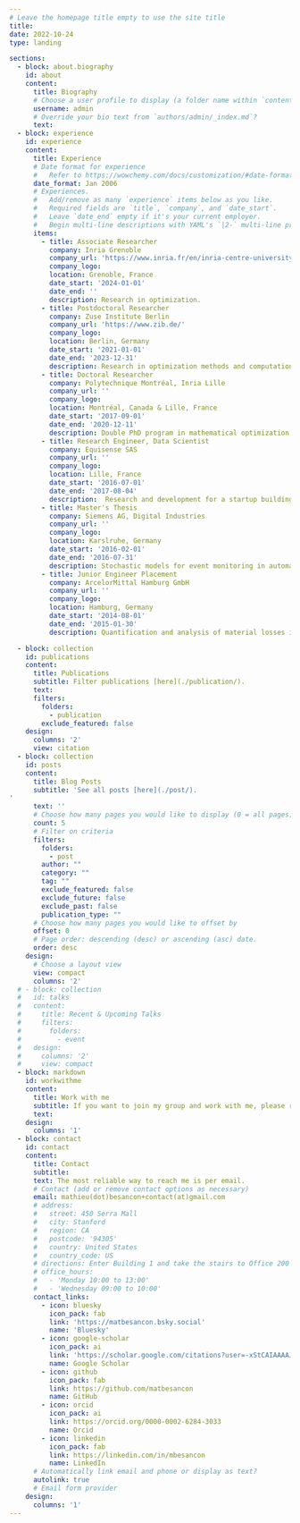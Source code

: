 ```yaml
---
# Leave the homepage title empty to use the site title
title:
date: 2022-10-24
type: landing

sections:
  - block: about.biography
    id: about
    content:
      title: Biography
      # Choose a user profile to display (a folder name within `content/authors/`)
      username: admin
      # Override your bio text from `authors/admin/_index.md`?
      text:
  - block: experience
    id: experience
    content:
      title: Experience
      # Date format for experience
      #   Refer to https://wowchemy.com/docs/customization/#date-format
      date_format: Jan 2006
      # Experiences.
      #   Add/remove as many `experience` items below as you like.
      #   Required fields are `title`, `company`, and `date_start`.
      #   Leave `date_end` empty if it's your current employer.
      #   Begin multi-line descriptions with YAML's `|2-` multi-line prefix.
      items:
        - title: Associate Researcher
          company: Inria Grenoble
          company_url: 'https://www.inria.fr/en/inria-centre-university-grenoble-alpes'
          company_logo:
          location: Grenoble, France
          date_start: '2024-01-01'
          date_end: ''
          description: Research in optimization.
        - title: Postdoctoral Researcher
          company: Zuse Institute Berlin
          company_url: 'https://www.zib.de/'
          company_logo:
          location: Berlin, Germany
          date_start: '2021-01-01'
          date_end: '2023-12-31'
          description: Research in optimization methods and computation.
        - title: Doctoral Researcher
          company: Polytechnique Montréal, Inria Lille
          company_url: ''
          company_logo:
          location: Montréal, Canada & Lille, France
          date_start: '2017-09-01'
          date_end: '2020-12-11'
          description: Double PhD program in mathematical optimization for pricing of Demand Response programs in a smart grid context.
        - title: Research Engineer, Data Scientist
          company: Equisense SAS
          company_url: ''
          company_logo:
          location: Lille, France
          date_start: '2016-07-01'
          date_end: '2017-08-04'
          description:  Research and development for a startup building connected devices and associated products for horse-riders.
        - title: Master's Thesis
          company: Siemens AG, Digital Industries
          company_url: ''
          company_logo:
          location: Karslruhe, Germany
          date_start: '2016-02-01'
          date_end: '2016-07-31'
          description: Stochastic models for event monitoring in automated systems.
        - title: Junior Engineer Placement
          company: ArcelorMittal Hamburg GmbH
          company_url: ''
          company_logo:
          location: Hamburg, Germany
          date_start: '2014-08-01'
          date_end: '2015-01-30'
          description: Quantification and analysis of material losses in a steel rolling mill.

  - block: collection
    id: publications
    content:
      title: Publications
      subtitle: Filter publications [here](./publication/).
      text:
      filters:
        folders:
          - publication
        exclude_featured: false
    design:
      columns: '2'
      view: citation
  - block: collection
    id: posts
    content:
      title: Blog Posts
      subtitle: 'See all posts [here](./post/).
'
      text: ''
      # Choose how many pages you would like to display (0 = all pages)
      count: 5
      # Filter on criteria
      filters:
        folders:
          - post
        author: ""
        category: ""
        tag: ""
        exclude_featured: false
        exclude_future: false
        exclude_past: false
        publication_type: ""
      # Choose how many pages you would like to offset by
      offset: 0
      # Page order: descending (desc) or ascending (asc) date.
      order: desc
    design:
      # Choose a layout view
      view: compact
      columns: '2'
  # - block: collection
  #   id: talks
  #   content:
  #     title: Recent & Upcoming Talks
  #     filters:
  #       folders:
  #         - event
  #   design:
  #     columns: '2'
  #     view: compact
  - block: markdown
    id: workwithme
    content:
      title: Work with me
      subtitle: If you want to join my group and work with me, please read the information [here](./workwithme/).
      text:
    design:
      columns: '1'
  - block: contact
    id: contact
    content:
      title: Contact
      subtitle:
      text: The most reliable way to reach me is per email.
      # Contact (add or remove contact options as necessary)
      email: mathieu(dot)besancon+contact(at)gmail.com
      # address:
      #   street: 450 Serra Mall
      #   city: Stanford
      #   region: CA
      #   postcode: '94305'
      #   country: United States
      #   country_code: US
      # directions: Enter Building 1 and take the stairs to Office 200 on Floor 2
      # office_hours:
      #   - 'Monday 10:00 to 13:00'
      #   - 'Wednesday 09:00 to 10:00'
      contact_links:
        - icon: bluesky
          icon_pack: fab
          link: 'https://matbesancon.bsky.social'
          name: 'Bluesky'
        - icon: google-scholar
          icon_pack: ai
          link: 'https://scholar.google.com/citations?user=-xStCAIAAAAJ'
          name: Google Scholar
        - icon: github
          icon_pack: fab
          link: https://github.com/matbesancon
          name: GitHub
        - icon: orcid
          icon_pack: ai
          link: https://orcid.org/0000-0002-6284-3033
          name: Orcid
        - icon: linkedin
          icon_pack: fab
          link: https://linkedin.com/in/mbesancon
          name: LinkedIn
      # Automatically link email and phone or display as text?
      autolink: true
      # Email form provider
    design:
      columns: '1'
---
```

